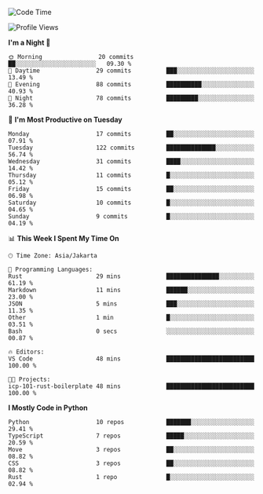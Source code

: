 <!--START_SECTION:waka-->
![Code Time](http://img.shields.io/badge/Code%20Time-1%2C696%20hrs%2056%20mins-blue)

![Profile Views](http://img.shields.io/badge/Profile%20Views-0-blue)

**I'm a Night 🦉** 

```text
🌞 Morning                20 commits          ██░░░░░░░░░░░░░░░░░░░░░░░   09.30 % 
🌆 Daytime                29 commits          ███░░░░░░░░░░░░░░░░░░░░░░   13.49 % 
🌃 Evening                88 commits          ██████████░░░░░░░░░░░░░░░   40.93 % 
🌙 Night                  78 commits          █████████░░░░░░░░░░░░░░░░   36.28 % 
```
📅 **I'm Most Productive on Tuesday** 

```text
Monday                   17 commits          ██░░░░░░░░░░░░░░░░░░░░░░░   07.91 % 
Tuesday                  122 commits         ██████████████░░░░░░░░░░░   56.74 % 
Wednesday                31 commits          ████░░░░░░░░░░░░░░░░░░░░░   14.42 % 
Thursday                 11 commits          █░░░░░░░░░░░░░░░░░░░░░░░░   05.12 % 
Friday                   15 commits          ██░░░░░░░░░░░░░░░░░░░░░░░   06.98 % 
Saturday                 10 commits          █░░░░░░░░░░░░░░░░░░░░░░░░   04.65 % 
Sunday                   9 commits           █░░░░░░░░░░░░░░░░░░░░░░░░   04.19 % 
```


📊 **This Week I Spent My Time On** 

```text
🕑︎ Time Zone: Asia/Jakarta

💬 Programming Languages: 
Rust                     29 mins             ███████████████░░░░░░░░░░   61.19 % 
Markdown                 11 mins             ██████░░░░░░░░░░░░░░░░░░░   23.00 % 
JSON                     5 mins              ███░░░░░░░░░░░░░░░░░░░░░░   11.35 % 
Other                    1 min               █░░░░░░░░░░░░░░░░░░░░░░░░   03.51 % 
Bash                     0 secs              ░░░░░░░░░░░░░░░░░░░░░░░░░   00.87 % 

🔥 Editors: 
VS Code                  48 mins             █████████████████████████   100.00 % 

🐱‍💻 Projects: 
icp-101-rust-boilerplate 48 mins             █████████████████████████   100.00 % 
```

**I Mostly Code in Python** 

```text
Python                   10 repos            ███████░░░░░░░░░░░░░░░░░░   29.41 % 
TypeScript               7 repos             █████░░░░░░░░░░░░░░░░░░░░   20.59 % 
Move                     3 repos             ██░░░░░░░░░░░░░░░░░░░░░░░   08.82 % 
CSS                      3 repos             ██░░░░░░░░░░░░░░░░░░░░░░░   08.82 % 
Rust                     1 repo              █░░░░░░░░░░░░░░░░░░░░░░░░   02.94 % 
```




<!--END_SECTION:waka-->
